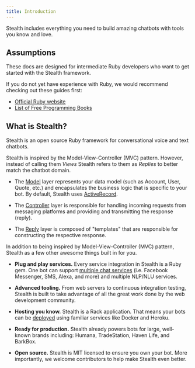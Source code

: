 ```yaml
---
title: Introduction
---
```

Stealth includes everything you need to build amazing chatbots with tools you know and love.

## Assumptions

These docs are designed for intermediate Ruby developers who want to get started with the Stealth framework.

If you do not yet have experience with Ruby, we would recommend checking out these guides first:

- [Official Ruby website](https://www.ruby-lang.org/en/documentation/)
- [List of Free Programming Books](https://github.com/EbookFoundation/free-programming-books/blob/master/free-programming-books.md#ruby)

## What is Stealth?

Stealth is an open source Ruby framework for conversational voice and text chatbots.

Stealth is inspired by the Model-View-Controller (MVC) pattern. However, instead of calling them *Views* Stealth refers to them as *Replies* to better match the chatbot domain.

- The [Model](#models) layer represents your data model (such as Account, User, Quote, etc.) and encapsulates the business logic that is specific to your bot. By default, Stealth uses [ActiveRecord](#models.active_record).

- The [Controller](#controllers) layer is responsible for handling incoming requests from messaging platforms and providing and transmitting the response (reply).

- The [Reply](#replies) layer is composed of "templates" that are responsible for constructing the respective response.

In addition to being inspired by Model-View-Controller (MVC) pattern, Stealth as a few other awesome things built in for you.

- **Plug and play services.** Every service integration in Stealth is a Ruby gem. One bot can support [multiple chat services](#messaging_integrations) (i.e. Facebook Messenger, SMS, Alexa, and more) and multiple NLP/NLU services.

- **Advanced tooling.** From web servers to continuous integration testing, Stealth is built to take advantage of all the great work done by the web development community.

- **Hosting you know.** Stealth is a Rack application. That means your bots can be [deployed](#deployment) using familiar services like Docker and Heroku.

- **Ready for production.** Stealth already powers bots for large, well-known brands including: Humana, TradeStation, Haven Life, and BarkBox.

- **Open source.** Stealth is MIT licensed to ensure you own your bot. More importantly, we welcome contributors to help make Stealth even better.
